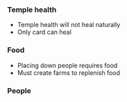 ### Temple health
- Temple health will not heal naturally
- Only card can heal

### Food
- Placing down people requires food
- Must create farms to replenish food

### People

